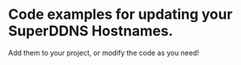 <h1>
	Code examples for updating your SuperDDNS Hostnames.
</h1>

<p>
	Add them to your project, or modify the code as you need!
</p>
